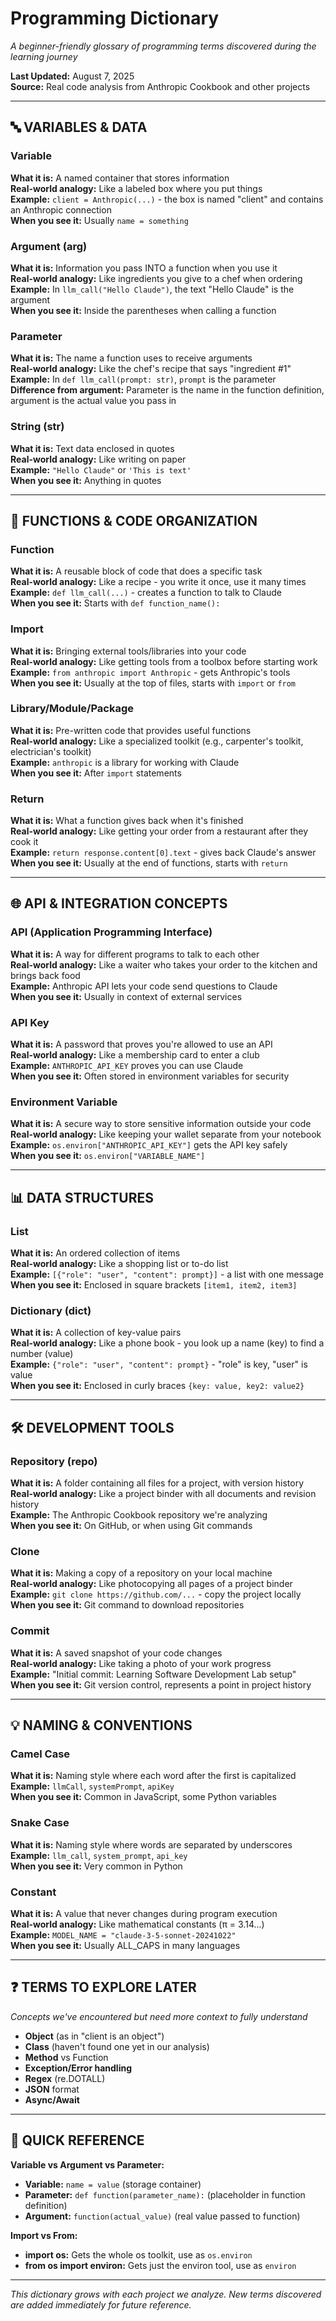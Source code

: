 # Programming Dictionary
*A beginner-friendly glossary of programming terms discovered during the learning journey*

**Last Updated:** August 7, 2025  
**Source:** Real code analysis from Anthropic Cookbook and other projects

---

## 🔤 **VARIABLES & DATA**

### Variable
**What it is:** A named container that stores information  
**Real-world analogy:** Like a labeled box where you put things  
**Example:** `client = Anthropic(...)` - the box is named "client" and contains an Anthropic connection  
**When you see it:** Usually `name = something`

### Argument (arg)
**What it is:** Information you pass INTO a function when you use it  
**Real-world analogy:** Like ingredients you give to a chef when ordering  
**Example:** In `llm_call("Hello Claude")`, the text "Hello Claude" is the argument  
**When you see it:** Inside the parentheses when calling a function

### Parameter
**What it is:** The name a function uses to receive arguments  
**Real-world analogy:** Like the chef's recipe that says "ingredient #1"  
**Example:** In `def llm_call(prompt: str)`, `prompt` is the parameter  
**Difference from argument:** Parameter is the name in the function definition, argument is the actual value you pass in

### String (str)
**What it is:** Text data enclosed in quotes  
**Real-world analogy:** Like writing on paper  
**Example:** `"Hello Claude"` or `'This is text'`  
**When you see it:** Anything in quotes

---

## 🔧 **FUNCTIONS & CODE ORGANIZATION**

### Function
**What it is:** A reusable block of code that does a specific task  
**Real-world analogy:** Like a recipe - you write it once, use it many times  
**Example:** `def llm_call(...)` - creates a function to talk to Claude  
**When you see it:** Starts with `def function_name():`

### Import
**What it is:** Bringing external tools/libraries into your code  
**Real-world analogy:** Like getting tools from a toolbox before starting work  
**Example:** `from anthropic import Anthropic` - gets Anthropic's tools  
**When you see it:** Usually at the top of files, starts with `import` or `from`

### Library/Module/Package
**What it is:** Pre-written code that provides useful functions  
**Real-world analogy:** Like a specialized toolkit (e.g., carpenter's toolkit, electrician's toolkit)  
**Example:** `anthropic` is a library for working with Claude  
**When you see it:** After `import` statements

### Return
**What it is:** What a function gives back when it's finished  
**Real-world analogy:** Like getting your order from a restaurant after they cook it  
**Example:** `return response.content[0].text` - gives back Claude's answer  
**When you see it:** Usually at the end of functions, starts with `return`

---

## 🌐 **API & INTEGRATION CONCEPTS**

### API (Application Programming Interface)
**What it is:** A way for different programs to talk to each other  
**Real-world analogy:** Like a waiter who takes your order to the kitchen and brings back food  
**Example:** Anthropic API lets your code send questions to Claude  
**When you see it:** Usually in context of external services

### API Key
**What it is:** A password that proves you're allowed to use an API  
**Real-world analogy:** Like a membership card to enter a club  
**Example:** `ANTHROPIC_API_KEY` proves you can use Claude  
**When you see it:** Often stored in environment variables for security

### Environment Variable
**What it is:** A secure way to store sensitive information outside your code  
**Real-world analogy:** Like keeping your wallet separate from your notebook  
**Example:** `os.environ["ANTHROPIC_API_KEY"]` gets the API key safely  
**When you see it:** `os.environ["VARIABLE_NAME"]`

---

## 📊 **DATA STRUCTURES**

### List
**What it is:** An ordered collection of items  
**Real-world analogy:** Like a shopping list or to-do list  
**Example:** `[{"role": "user", "content": prompt}]` - a list with one message  
**When you see it:** Enclosed in square brackets `[item1, item2, item3]`

### Dictionary (dict)
**What it is:** A collection of key-value pairs  
**Real-world analogy:** Like a phone book - you look up a name (key) to find a number (value)  
**Example:** `{"role": "user", "content": prompt}` - "role" is key, "user" is value  
**When you see it:** Enclosed in curly braces `{key: value, key2: value2}`

---

## 🛠️ **DEVELOPMENT TOOLS**

### Repository (repo)
**What it is:** A folder containing all files for a project, with version history  
**Real-world analogy:** Like a project binder with all documents and revision history  
**Example:** The Anthropic Cookbook repository we're analyzing  
**When you see it:** On GitHub, or when using Git commands

### Clone
**What it is:** Making a copy of a repository on your local machine  
**Real-world analogy:** Like photocopying all pages of a project binder  
**Example:** `git clone https://github.com/...` - copy the project locally  
**When you see it:** Git command to download repositories

### Commit
**What it is:** A saved snapshot of your code changes  
**Real-world analogy:** Like taking a photo of your work progress  
**Example:** "Initial commit: Learning Software Development Lab setup"  
**When you see it:** Git version control, represents a point in project history

---

## 💡 **NAMING & CONVENTIONS**

### Camel Case
**What it is:** Naming style where each word after the first is capitalized  
**Example:** `llmCall`, `systemPrompt`, `apiKey`  
**When you see it:** Common in JavaScript, some Python variables

### Snake Case  
**What it is:** Naming style where words are separated by underscores  
**Example:** `llm_call`, `system_prompt`, `api_key`  
**When you see it:** Very common in Python

### Constant
**What it is:** A value that never changes during program execution  
**Real-world analogy:** Like mathematical constants (π = 3.14...)  
**Example:** `MODEL_NAME = "claude-3-5-sonnet-20241022"`  
**When you see it:** Usually ALL_CAPS in many languages

---

## ❓ **TERMS TO EXPLORE LATER**
*Concepts we've encountered but need more context to fully understand*

- **Object** (as in "client is an object")
- **Class** (haven't found one yet in our analysis)
- **Method** vs Function
- **Exception/Error handling**
- **Regex** (re.DOTALL)
- **JSON** format
- **Async/Await**

---

## 📝 **QUICK REFERENCE**

**Variable vs Argument vs Parameter:**
- **Variable:** `name = value` (storage container)
- **Parameter:** `def function(parameter_name):` (placeholder in function definition)  
- **Argument:** `function(actual_value)` (real value passed to function)

**Import vs From:**
- **import os:** Gets the whole os toolkit, use as `os.environ`
- **from os import environ:** Gets just the environ tool, use as `environ`

---

*This dictionary grows with each project we analyze. New terms discovered are added immediately for future reference.*